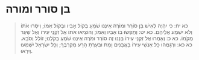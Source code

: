 # בן סורר ומורה

> כא יח: כִּי יִהְיֶה לְאִישׁ בֵּן סוֹרֵר וּמוֹרֶה אֵינֶנּוּ שֹׁמֵעַ בְּקוֹל אָבִיו וּבְקוֹל אִמּוֹ; וְיִסְּרוּ אֹתוֹ וְלֹא יִשְׁמַע אֲלֵיהֶם.
> כא יט: וְתָפְשׂוּ בוֹ אָבִיו וְאִמּוֹ; וְהוֹצִיאוּ אֹתוֹ אֶל זִקְנֵי עִירוֹ וְאֶל שַׁעַר מְקֹמוֹ.
> כא כ: וְאָמְרוּ אֶל זִקְנֵי עִירוֹ בְּנֵנוּ זֶה סוֹרֵר וּמֹרֶה אֵינֶנּוּ שֹׁמֵעַ בְּקֹלֵנוּ; זוֹלֵל וְסֹבֵא.
> כא כא: וּרְגָמֻהוּ כָּל אַנְשֵׁי עִירוֹ בָאֲבָנִים וָמֵת וּבִעַרְתָּ הָרָע מִקִּרְבֶּךָ; וְכָל יִשְׂרָאֵל יִשְׁמְעוּ וְיִרָאוּ.
 

